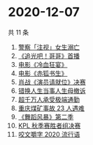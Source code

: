 # 2020-12-07

共 11 条

<!-- BEGIN ZHIHUSEARCH -->
<!-- 最后更新时间 Mon Dec 07 2020 07:06:49 GMT+0800 (CST) -->
1. [警察「注视」女生溺亡](https://www.zhihu.com/search?q=警察注视女生溺亡)
1. [《追光吧！哥哥》首播](https://www.zhihu.com/search?q=追光吧哥哥)
1. [电影《冷血狂宴》](https://www.zhihu.com/search?q=冷血狂宴)
1. [电影《赤狐书生》](https://www.zhihu.com/search?q=赤狐书生)
1. [肖战《演员请就位》决赛](https://www.zhihu.com/search?q=肖战演员请就位)
1. [错换人生当事人生母撤诉](https://www.zhihu.com/search?q=错换人生)
1. [超千万人承受极端通勤](https://www.zhihu.com/search?q=极端通勤)
1. [重庆煤矿事故 23 人遇难](https://www.zhihu.com/search?q=重庆永川煤矿)
1. [ 《舞蹈风暴》第二季](https://www.zhihu.com/search?q=舞蹈风暴第二季)
1. [KPL 秋季赛胜者组决赛](https://www.zhihu.com/search?q=ag)
1. [咬文嚼字 2020 流行语](https://www.zhihu.com/search?q=2020流行语)
<!-- END ZHIHUSEARCH -->
